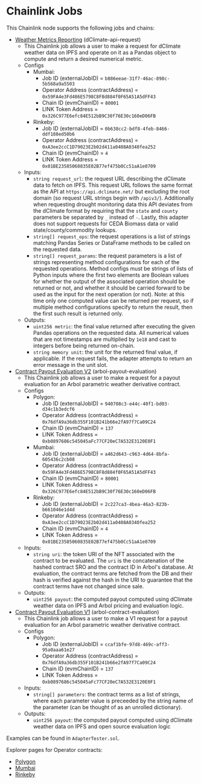 # Chainlink Jobs

This Chainlink node supports the following jobs and chains:

- [Weather Metrics Reporting](https://github.com/Arbol-Project/Arbol-dApp/blob/master/chainlink_node/adapter/retriever.py) (dClimate-api-request)
    - This Chainlink job allows a user to make a request for dClimate weather data on IPFS and operate on it as a Pandas object to compute and return a desired numerical metric.
    - Configs
        - Mumbai: 
            - Job ID (externalJobID)              = `b886eeae-31f7-46ac-898c-5b568a9a5503`
            - Operator Address (contractAddress)  = `0x59FA4e3Fd486E5798C8F8d884f0F65A51A5dFF43`
            - Chain ID (evmChainID)               = `80001`
            - LINK Token Address                  = `0x326C977E6efc84E512bB9C30f76E30c160eD06FB`
        - Rinkeby: 
            - Job ID (externalJobID)              = `0b638cc2-bdf8-4feb-8466-ddf188ed50b6`
            - Operator Address (contractAddress)  = `0xA3ee2ccC1D79023E2b02d411a0408A0340fea252`
            - Chain ID (evmChainID)               = `4`
            - LINK Token Address                  = `0x01BE23585060835E02B77ef475b0Cc51aA1e0709`
    - Inputs: 
        - `string request_url`: the request URL describing the dClimate data to fetch on IPFS. This request URL follows the same format as the API at `https://api.dclimate.net/` but excluding the root domain (so request URL strings begin with `/apiv3/`). Additionally when requesting drought monitoring data this API deviates from the dClimate format by requiring that the `state` and `county` parameters be separated by `_` instead of `-`. Lastly, this adapter does not support requests for CEDA Biomass data or valid state/county/commodity lookups.
        - `string[] request_ops`: the request operations is a list of strings matching Pandas Series or DataFrame methods to be called on the requested data. 
        - `string[] request_params`: the request parameters is a list of strings representing method configurations for each of the requested operations. Method configs must be strings of lists of Python inputs where the first two elements are Boolean values for whether the output of the associated operation should be returned or not, and whether it should be carried forward to be used as the input for the next operation (or not). Note: at this time only one computed value can be returned per request, so if multiple method configurations specify to return the result, then the first such result is returned only.
    - Outputs:
        - `uint256 metric`: the final value returned after executing the given Pandas operations on the requested data. All numerical values that are not timestamps are multiplied by `1e18` and cast to integers before being returned on-chain.
        - `string memory unit`: the unit for the returned final value, if applicable. If the request fails, the adapter attempts to return an error message in the unit slot.
- [Contract Payout Evaluation V2](https://github.com/Arbol-Project/Arbol-dApp/blob/master/chainlink_node/adapter/evaluator.py) (arbol-payout-evaluation)
    - This Chainlink job allows a user to make a request for a payout evaluation for an Arbol parametric weather derivative contract.
    - Configs
        - Polygon: 
            - Job ID (externalJobID)              = `940708c3-e44c-40f1-bd03-d34c1b3edcf6`
            - Operator Address (contractAddress)  = `0x76dfA9a36db355F101B241b66e2fA97f7Ca09C24`
            - Chain ID (evmChainID)               = `137`
            - LINK Token Address                  = `0xb0897686c545045aFc77CF20eC7A532E3120E0F1`
        - Mumbai: 
            - Job ID (externalJobID)              = `a462d643-c963-4d64-8bfa-605436c2cb08`
            - Operator Address (contractAddress)  = `0x59FA4e3Fd486E5798C8F8d884f0F65A51A5dFF43`
            - Chain ID (evmChainID)               = `80001`
            - LINK Token Address                  = `0x326C977E6efc84E512bB9C30f76E30c160eD06FB`
        - Rinkeby: 
            - Job ID (externalJobID)              = `2c227ca3-4bea-46a3-823b-b661046e1d4d`
            - Operator Address (contractAddress)  = `0xA3ee2ccC1D79023E2b02d411a0408A0340fea252`
            - Chain ID (evmChainID)               = `4`
            - LINK Token Address                  = `0x01BE23585060835E02B77ef475b0Cc51aA1e0709`
    - Inputs: 
        - `string uri`: the token URI of the NFT associated with the contract to be evaluated. The `uri` is the concatenation of the hashed contract SRO and the contract ID in Arbol's database. At evaluation, the contract terms are fetched from the DB and their hash is verified against the hash in the URI to guarantee that the contract terms have not changed since sale.
    - Outputs:
        - `uint256 payout`: the computed payout computed using dClimate weather data on IPFS and Arbol pricing and evaluation logic.
- [Contract Payout Evaluation V1](https://github.com/Arbol-Project/Arbol-dApp/blob/master/chainlink_node/adapter/adapter.py) (arbol-contract-evaluation)
    - This Chainlink job allows a user to make a V1 request for a payout evaluation for an Arbol parametric weather derivative contract.
    - Configs
        - Polygon: 
            - Job ID (externalJobID)              = `ccaf1bfe-97d8-469c-aff3-95a0aaa61e27`
            - Operator Address (contractAddress)  = `0x76dfA9a36db355F101B241b66e2fA97f7Ca09C24`
            - Chain ID (evmChainID)               = `137`
            - LINK Token Address                  = `0xb0897686c545045aFc77CF20eC7A532E3120E0F1`
    - Inputs: 
        - `string[] parameters`: the contract terms as a list of strings, where each parameter value is preceeded by the string name of the parameter (can be thought of as an unrolled dictionary).
    - Outputs:
        - `uint256 payout`: the computed payout computed using dClimate weather data on IPFS and open source evaluation logic

Examples can be found in `AdapterTester.sol`.

Explorer pages for Operator contracts:
- [Polygon](https://polygonscan.com/address/0x76dfA9a36db355F101B241b66e2fA97f7Ca09C24)
- [Mumbai](https://mumbai.polygonscan.com/address/0x59FA4e3Fd486E5798C8F8d884f0F65A51A5dFF43)
- [Rinkeby](https://rinkeby.etherscan.io/address/0xa3ee2ccc1d79023e2b02d411a0408a0340fea252)
